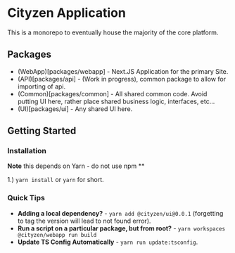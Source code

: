 # Cityzen Application

This is a monorepo to eventually house the majority of the core platform.

## Packages
- (WebApp)[packages/webapp] - Next.JS Application for the primary Site.
- (API)[packages/api] - (Work in progress), common package to allow for importing of api.
- (Common)[packages/common] - All shared common code. Avoid putting UI here, rather place shared business logic, interfaces, etc...
- (UI)[packages/ui] - Any shared UI here. 

## Getting Started

### Installation

**Note** this depends on Yarn - do not use npm **

1.) `yarn install` or `yarn` for short.


### Quick Tips

- **Adding a local dependency?** - `yarn add @cityzen/ui@0.0.1` (forgetting to tag the version will lead to not found error).
- **Run a script on a particular package, but from root?** - `yarn workspaces @cityzen/webapp run build`
- **Update TS Config Automatically** - `yarn run update:tsconfig`.
